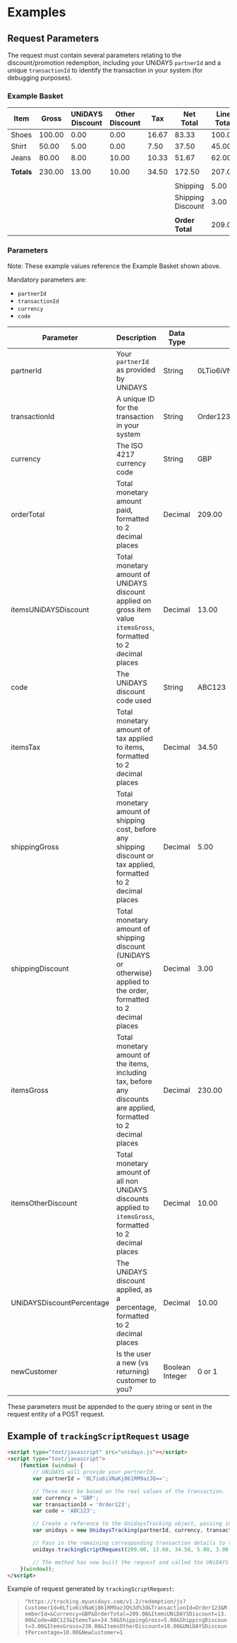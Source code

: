 # Examples

## Request Parameters

The request must contain several parameters relating to the discount/promotion redemption, including your UNiDAYS `partnerId` and a unique `transactionId` to identify the transaction in your system (for debugging purposes).

### Example Basket

| Item | Gross | UNiDAYS Discount | Other Discount | Tax | Net Total | Line Total |
|---|---|---|---|---|---|---|
| Shoes | 100.00 | 0.00 | 0.00 | 16.67 | 83.33 | 100.00 |
| Shirt | 50.00 | 5.00 | 0.00 | 7.50 | 37.50 | 45.00 |
| Jeans | 80.00 | 8.00 | 10.00 | 10.33 | 51.67 | 62.00 |
||||||||
| **Totals** | 230.00 | 13.00 | 10.00 | 34.50 | 172.50 | 207.00 |
||||||||
|||||| Shipping | 5.00 |
|||||| Shipping Discount | 3.00 |
||||||||
|||||| **Order Total** | 209.00 |

### Parameters

Note: These example values reference the Example Basket shown above.

Mandatory parameters are:

* `partnerId`
* `transactionId`
* `currency`
* `code`

| Parameter | Description | Data Type | Example |
|---|---|---|---|
| partnerId | Your `partnerId` as provided by UNiDAYS | String | 0LTio6iVNaKj861RM9azJQ== |
| transactionId | A unique ID for the transaction in your system | String | Order123 |
| currency | The ISO 4217 currency code | String | GBP |
| orderTotal | Total monetary amount paid, formatted to 2 decimal places | Decimal | 209.00 |
| itemsUNiDAYSDiscount | Total monetary amount of UNiDAYS discount applied on gross item value `itemsGross`, formatted to 2 decimal places | Decimal | 13.00 |
| code | The UNiDAYS discount code used | String | ABC123 |
| itemsTax | Total monetary amount of tax applied to items, formatted to 2 decimal places | Decimal | 34.50
| shippingGross | Total monetary amount of shipping cost, before any shipping discount or tax applied, formatted to 2 decimal places | Decimal | 5.00 |
| shippingDiscount | Total monetary amount of shipping discount (UNiDAYS or otherwise) applied to the order, formatted to 2 decimal places | Decimal | 3.00 |
| itemsGross | Total monetary amount of the items, including tax, before any discounts are applied, formatted to 2 decimal places | Decimal | 230.00 |
| itemsOtherDiscount | Total monetary amount of all non UNiDAYS discounts applied to `itemsGross`, formatted to 2 decimal places | Decimal | 10.00 |
| UNiDAYSDiscountPercentage | The UNiDAYS discount applied, as a percentage, formatted to 2 decimal places | Decimal | 10.00 |
| newCustomer | Is the user a new (vs returning) customer to you? | Boolean Integer | 0 or 1 |

These parameters must be appended to the query string or sent in the request entity of a POST request.

## Example of `trackingScriptRequest` usage

```html
<script type="text/javascript" src="unidays.js"></script>
<script type="text/javascript">
    (function (window) {
        // UNiDAYS will provide your partnerId.
        var partnerId = '0LTio6iVNaKj861RM9azJQ==';

        // These must be based on the real values of the transaction.
        var currency = 'GBP';
        var transactionId = 'Order123';
        var code = 'ABC123';

        // Create a reference to the UnidaysTracking object, passing in your partnerId, currency, transactionId and code.
        var unidays = new UnidaysTracking(partnerId, currency, transactionId, code);

        // Pass in the remaining corresponding transaction details to the trackingScriptRequest method.
        unidays.trackingScriptRequest(209.00, 13.00, 34.50, 5.00, 3.00, 230.00, 10.00, 10.00, 1);

        // The method has now built the request and called the UNiDAYS Tracking API.
    }(window));
</script>
```

Example of request generated by `trackingScriptRequest`:

> `"https://tracking.myunidays.com/v1.2/redemption/js?CustomerId=0LTio6iVNaKj861RM9azJQ%3d%3d&TransactionId=Order123&MemberId=&Currency=GBP&OrderTotal=209.00&ItemsUNiDAYSDiscount=13.00&Code=ABC123&ItemsTax=34.50&ShippingGross=5.00&ShippingDiscount=3.00&ItemsGross=230.00&ItemsOtherDiscount=10.00&UNiDAYSDiscountPercentage=10.00&NewCustomer=1`
